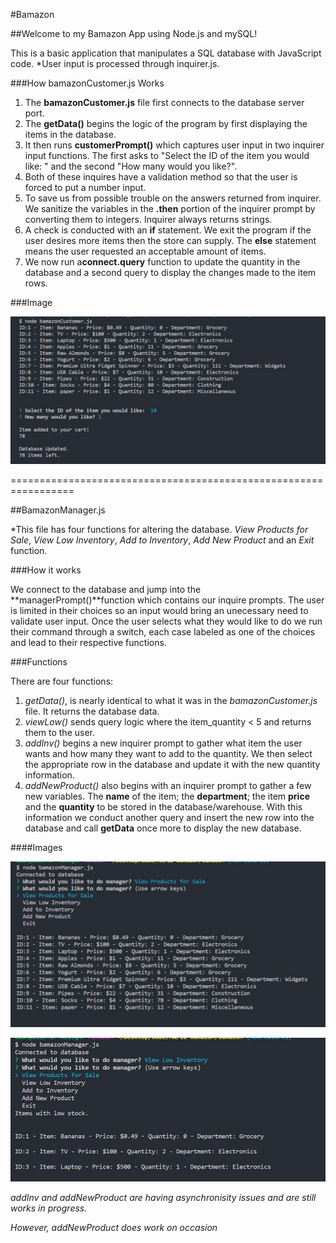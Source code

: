 #Bamazon

##Welcome to my Bamazon App using Node.js and mySQL!

This is a basic application that manipulates a SQL database with JavaScript code.
*User input is processed through inquirer.js. 

###How bamazonCustomer.js Works

1. The **bamazonCustomer.js** file first connects to the database server port.
2. The **getData()** begins the logic of the program by first displaying the items in the database. 
3. It then runs **customerPrompt()** which captures user input in two inquirer input functions. The first asks to "Select the ID of the item you would like: " and the second "How many would you like?".
4. Both of these inquires have a validation method so that the user is forced to put a number input.
5. To save us from possible trouble on the answers returned from inquirer. We sanitize the variables in the **.then** portion of the inquirer prompt  by converting them to integers. Inquirer always returns strings.
6. A check is conducted with an **if** statement. We exit the program if the user desires more items then the store can supply. 
The **else** statement means the user requested an acceptable amount of items. 
7. We now run a**connect.query** function to update the quantity in the database and a second query to display the changes made to the item rows. 

###Image

![Bamazon Customer in Action](/assets/images/bamazonCustomer.JPG)

=================================================================

##BamazonManager.js

*This file has four functions for altering the database. *View Products for Sale*, *View Low Inventory*, *Add to Inventory*, *Add New Product* and an *Exit* function.

###How it works

We connect to the database and jump into the **managerPrompt()**function which contains our inquire prompts. The user is limited in their choices so an input would bring an unecessary need to validate user input.
Once the user selects what they would like to do we run their command through a switch, each case labeled as one of the choices and lead to their respective functions. 

###Functions

There are four functions:
1. *getData()*, is nearly identical to what it was in the *bamazonCustomer.js* file. It returns the database data. 
2. *viewLow()* sends query logic where the item_quantity < 5 and returns them to the user.
3. *addInv()* begins a new inquirer prompt to gather what item the user wants and how many they want to add to the quantity. We then select the appropriate row in the database and update it with the new quantity information. 
4. *addNewProduct()* also begins with an inquirer prompt to gather a few new variables. The **name** of the item; the **department**; the item **price** and the **quantity** to be stored in the database/warehouse. With this information we conduct another query and insert the new row into the database and call **getData** once more to display the new database. 

####Images

![View in Action](/assets/images/bamazonManagerView.JPG)


![Low Quantity in Action](/assets/images/bamazonManagerLow.JPG)


*addInv and addNewProduct are having asynchronisity issues and are still works in progress.*

*However, addNewProduct does work on occasion*  